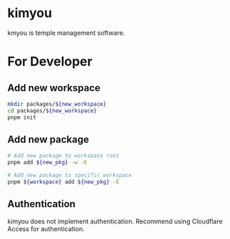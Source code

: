 # kimyou

kmyou is temple management software.

# For Developer

## Add new workspace

```bash
mkdir packages/${new_workspace}
cd packages/${new_workspace}
pnpm init
```

## Add new package

```bash
# Add new package to workspace root
pnpm add ${new_pkg} -w -E

# Add new package to specific workspace
pnpm ${workspace} add ${new_pkg} -E
```

## Authentication

kimyou does not implement authentication.
Recommend using Cloudflare Access for authentication.
